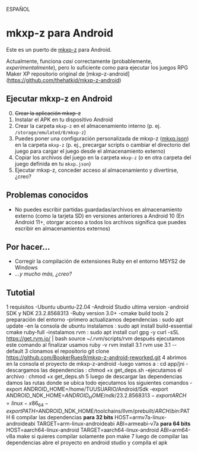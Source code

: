 ESPAÑOL
# mkxp-z para Android

Este es un puerto de [mkxp-z](https://github.com/mkxp-z/mkxp-z) para Android.

Actualmente, funciona *casi* correctamente (probablemente, *experimentalmente*),
pero lo suficiente como para ejecutar los juegos RPG Maker XP
repositorio original de [mkxp-z-android] (https://github.com/thehatkid/mkxp-z-android)

## Ejecutar mkxp-z en Android

0. ~~Crear la aplicación mkxp-z~~
1. Instalar el APK en tu dispositivo Android
2. Crear la carpeta `mkxp-z` en el almacenamiento interno (p. ej. `/storage/emulated/0/mkxp-z`)
3. Puedes poner una configuración personalizada de mkxp-z ([mkxp.json](app/jni/mkxp-z/mkxp.json)) en la carpeta `mkxp-z`
(p. ej., precargar scripts o cambiar el directorio del juego para cargar el juego desde el almacenamiento externo)
4. Copiar los archivos del juego en la carpeta `mkxp-z`
(o en otra carpeta del juego definida en tu `mkxp.json`)
5. Ejecutar mkxp-z, conceder acceso al almacenamiento y divertirse, ¿creo?

## Problemas conocidos

- No puedes escribir partidas guardadas/archivos en almacenamiento externo (como la tarjeta SD) en versiones anteriores a Android 10
(En Android 11+, otorgar acceso a todos los archivos significa que puedes escribir en almacenamientos externos)

## Por hacer...
- Corregir la compilación de extensiones Ruby en el entorno MSYS2 de Windows
- *...y mucho más, ¿creo?*

## Tutotial
1 requisitos 
-Ubuntu ubuntu-22.04
-Android Studio ultima version
-android SDK y NDK 23.2.8568313
-Ruby version 3.0+
-cmake build tools
2 preparación del entorno
-primero actualizamos dependencias : sudo apt update
-en la consola de ubuntu instalamos : sudo apt install build-essential cmake ruby-full
-instalamos rvm : 
sudo apt install curl gpg -y
curl -sSL https://get.rvm.io/ | bash
source ~/.rvm/scripts/rvm
después ejecutamos este comando al finalizar usamos ruby -v
rvm install 3.1
rvm use 3.1 --default
3 clonamos el repositorio 
git clone https://github.com/BookerRues9/mkxp-z-android-reworked.git
4 abrimos en la consola el proyecto de mkxp-z-android
-luego vamos a : cd app/jni
-descargamos las dependencias : chmod +x get_deps.sh
-ejecutamos el archivo : chmod +x get_deps.sh
5 luego de descargar las dependencias damos las rutas donde se ubica todo ejecutamos los siguientes comandos 
-export ANDROID_HOME=/home/TUUSUARIO/Android/Sdk
-export ANDROID_NDK_HOME=$ANDROID_HOME/ndk/23.2.8568313
-export ARCH=linux-x86_64
-export PATH=$ANDROID_NDK_HOME/toolchains/llvm/prebuilt/$ARCH/bin:$PATH
6 compilar las dependencias
**para 32 bits**
HOST=armv7a-linux-androideabi TARGET=arm-linux-androideabi ABI=armeabi-v7a
**para 64 bits**
HOST=aarch64-linux-android TARGET=aarch64-linux-android ABI=arm64-v8a make
si quieres compilar solamente pon make
7 luego de compilar las dependencias abre el proyecto en android studio y compila el apk 
